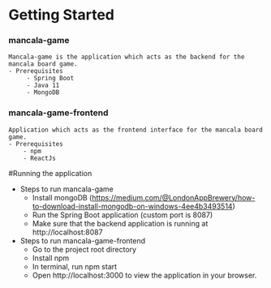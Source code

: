 # Getting Started

### mancala-game 
    Mancala-game is the application which acts as the backend for the mancala board game.
    - Prerequisites  
         - Spring Boot
         - Java 11
         - MongoDB

### mancala-game-frontend 
    Application which acts as the frontend interface for the mancala board game.
    - Prerequisites
        - npm 
        - ReactJs

#Running the application

- Steps to run mancala-game
    - Install mongoDB (https://medium.com/@LondonAppBrewery/how-to-download-install-mongodb-on-windows-4ee4b3493514)
    - Run the Spring Boot application (custom port is 8087)
    - Make sure that the backend application is running at http://localhost:8087
- Steps to run mancala-game-frontend
    - Go to the project root directory  
    - Install npm 
    - In terminal, run npm start   
    - Open http://localhost:3000 to view the application in your browser.





